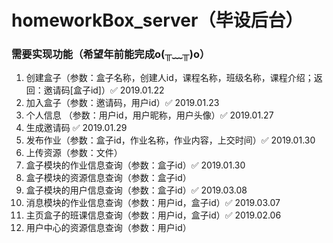 # homeworkBox_server（毕设后台）

### 需要实现功能（希望年前能完成o(╥﹏╥)o）
1. 创建盒子（参数：盒子名称，创建人id，课程名称，班级名称，课程介绍；返回：邀请码[盒子id]）✅ 2019.01.22
2. 加入盒子（参数：邀请码，用户id）✅ 2019.01.23
3. 个人信息 （参数：用户id，用户昵称，用户头像）✅ 2019.01.27
4. 生成邀请码 ✅ 2019.01.29
5. 发布作业（参数：盒子id，作业名称，作业内容，上交时间）✅ 2019.01.30
6. 上传资源（参数：文件）
7. 盒子模块的作业信息查询（参数：盒子id）✅ 2019.01.30
8. 盒子模块的资源信息查询（参数：盒子id）
9. 盒子模块的用户信息查询（参数：盒子id）✅ 2019.03.08
10. 消息模块的作业信息查询（参数：用户id，盒子id）✅ 2019.03.07
11. 主页盒子的班课信息查询（参数：用户id，盒子id）✅ 2019.02.06
12. 用户中心的资源信息查询（参数：用户id）